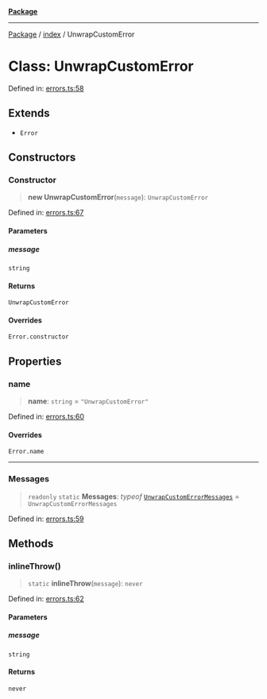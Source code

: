 [**Package**](../../README.md)

***

[Package](../../modules.md) / [index](../README.md) / UnwrapCustomError

# Class: UnwrapCustomError

Defined in: [errors.ts:58](https://github.com/AlexXanderGrib/monads-io/blob/d65e47796764202dffd7314b61c2ea9cedbb26e8/src/errors.ts#L58)

## Extends

- `Error`

## Constructors

### Constructor

> **new UnwrapCustomError**(`message`): `UnwrapCustomError`

Defined in: [errors.ts:67](https://github.com/AlexXanderGrib/monads-io/blob/d65e47796764202dffd7314b61c2ea9cedbb26e8/src/errors.ts#L67)

#### Parameters

##### message

`string`

#### Returns

`UnwrapCustomError`

#### Overrides

`Error.constructor`

## Properties

### name

> **name**: `string` = `"UnwrapCustomError"`

Defined in: [errors.ts:60](https://github.com/AlexXanderGrib/monads-io/blob/d65e47796764202dffd7314b61c2ea9cedbb26e8/src/errors.ts#L60)

#### Overrides

`Error.name`

***

### Messages

> `readonly` `static` **Messages**: *typeof* [`UnwrapCustomErrorMessages`](../-internal-/enumerations/UnwrapCustomErrorMessages.md) = `UnwrapCustomErrorMessages`

Defined in: [errors.ts:59](https://github.com/AlexXanderGrib/monads-io/blob/d65e47796764202dffd7314b61c2ea9cedbb26e8/src/errors.ts#L59)

## Methods

### inlineThrow()

> `static` **inlineThrow**(`message`): `never`

Defined in: [errors.ts:62](https://github.com/AlexXanderGrib/monads-io/blob/d65e47796764202dffd7314b61c2ea9cedbb26e8/src/errors.ts#L62)

#### Parameters

##### message

`string`

#### Returns

`never`
